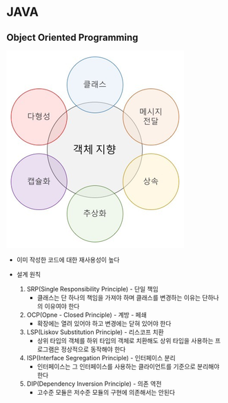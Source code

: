 # JAVA

## Object Oriented Programming

![image-20200528235754561](JAVA.assets/image-20200528235754561.png) 

* 이미 작성한 코드에 대한 재사용성이 높다

* 설계 원칙
  1. SRP(Single Responsibility Principle) - 단일 책임
     * 클래스는 단 하나의 책임을 가져야 하며 클래스를 변경하는 이유는 단하나의 이유여야 한다
  2. OCP(Opne - Closed Principle) - 계방 - 페쇄
     * 확장에는 열려 있어야 하고 변경에는 닫혀 있어야 한다
  3. LSP(Liskov Substitution Principle) - 리스코프 치환
     * 상위 타입의 객체를 하위 타입의 객체로 치환해도 상위 타입을 사용하는 프로그램은 정상적으로 동작해야 한다
  4. ISP(Interface Segregation Principle) - 인터페이스 분리
     * 인터페이스는 그 인터페이스를 사용하는 클라이언트를 기준으로 분리해야 한다
  5. DIP(Dependency Inversion Principle) - 의존 역전
     * 고수준 모듈은 저수준 모듈의 구현에 의존해서는 안된다

